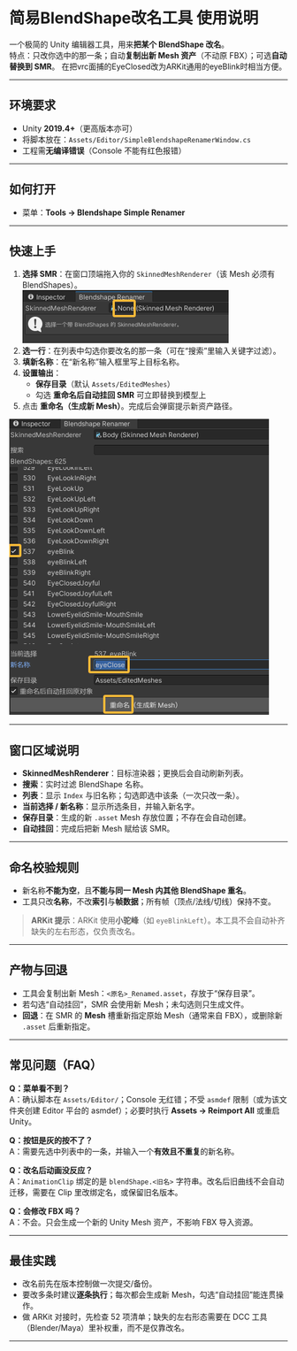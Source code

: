 # 简易BlendShape改名工具 使用说明

一个极简的 Unity 编辑器工具，用来**把某个 BlendShape 改名**。  
特点：只改你选中的那一条；自动**复制出新 Mesh 资产**（不动原 FBX）；可选**自动替换到 SMR**。
在把vrc面捕的EyeClosed改为ARKit通用的eyeBlink时相当方便。

---

## 环境要求

- Unity **2019.4+**（更高版本亦可）
- 将脚本放在：`Assets/Editor/SimpleBlendshapeRenamerWindow.cs`
- 工程需**无编译错误**（Console 不能有红色报错）

---

## 如何打开

- 菜单：**Tools → Blendshape Simple Renamer**

---

## 快速上手

1. **选择 SMR**：在窗口顶端拖入你的 `SkinnedMeshRenderer`（该 Mesh 必须有 BlendShapes）。
![示意图1](示意图1.png)
2. **选一行**：在列表中勾选你要改名的那一条（可在“搜索”里输入关键字过滤）。
3. **填新名称**：在“新名称”输入框里写上目标名称。
4. **设置输出**：
   - **保存目录**（默认 `Assets/EditedMeshes`）
   - 勾选 **重命名后自动挂回 SMR** 可立即替换到模型上
5. 点击 **重命名（生成新 Mesh）**。完成后会弹窗提示新资产路径。

![示意图2](示意图2.png)

---

## 窗口区域说明

- **SkinnedMeshRenderer**：目标渲染器；更换后会自动刷新列表。
- **搜索**：实时过滤 BlendShape 名称。
- **列表**：显示 `Index` 与旧名称；勾选即选中该条（一次只改一条）。
- **当前选择 / 新名称**：显示所选条目，并输入新名字。
- **保存目录**：生成的新 `.asset` Mesh 存放位置；不存在会自动创建。
- **自动挂回**：完成后把新 Mesh 赋给该 SMR。

---

## 命名校验规则

- 新名称**不能为空**，且**不能与同一 Mesh 内其他 BlendShape 重名**。
- 工具只改**名称**，不改**索引**与**帧数据**；所有帧（顶点/法线/切线）保持不变。

> **ARKit 提示**：ARKit 使用**小驼峰**（如 `eyeBlinkLeft`）。本工具不会自动补齐缺失的左右形态，仅负责改名。

---

## 产物与回退

- 工具会复制出新 Mesh：`<原名>_Renamed.asset`，存放于“保存目录”。
- 若勾选“自动挂回”，SMR 会使用新 Mesh；未勾选则只生成文件。
- **回退**：在 SMR 的 **Mesh** 槽重新指定原始 Mesh（通常来自 FBX），或删除新 `.asset` 后重新指定。

---

## 常见问题（FAQ）

**Q：菜单看不到？**  
A：确认脚本在 `Assets/Editor/`；Console 无红错；不受 `asmdef` 限制（或为该文件夹创建 Editor 平台的 asmdef）；必要时执行 **Assets → Reimport All** 或重启 Unity。

**Q：按钮是灰的按不了？**  
A：需要先选中列表中的一条，并输入一个**有效且不重复**的新名称。

**Q：改名后动画没反应？**  
A：`AnimationClip` 绑定的是 `blendShape.<旧名>` 字符串。改名后旧曲线不会自动迁移，需要在 Clip 里改绑定名，或保留旧名版本。

**Q：会修改 FBX 吗？**  
A：不会。只会生成一个新的 Unity Mesh 资产，不影响 FBX 导入资源。

---

## 最佳实践

- 改名前先在版本控制做一次提交/备份。
- 要改多条时建议**逐条执行**；每次都会生成新 Mesh，勾选“自动挂回”能连贯操作。
- 做 ARKit 对接时，先检查 52 项清单；缺失的左右形态需要在 DCC 工具（Blender/Maya）里补权重，而不是仅靠改名。

---
